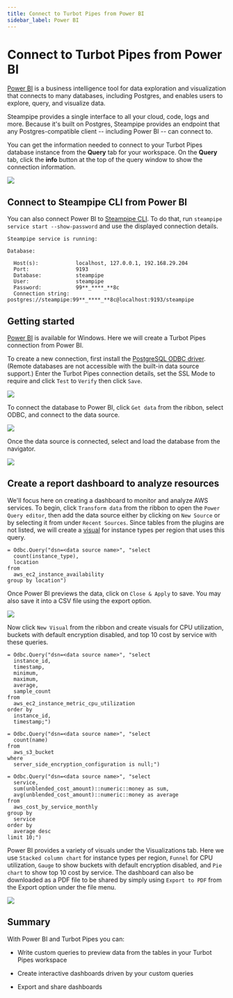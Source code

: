 ```yaml
---
title: Connect to Turbot Pipes from Power BI
sidebar_label: Power BI
---
```


# Connect to Turbot Pipes from Power BI

[Power BI](https://powerbi.microsoft.com/en-us/) is a business intelligence tool
for data exploration and visualization that connects to many databases,
including Postgres, and enables users to explore, query, and visualize data.

Steampipe provides a single interface to all your cloud, code, logs and more.
Because it's built on Postgres, Steampipe provides an endpoint that any
Postgres-compatible client -- including Power BI -- can connect to.

You can get the information needed to connect to your Turbot Pipes database instance from the **Query** tab for your workspace.  On the **Query** tab, click the **info** button at the top of the query window to show the connection information. 

![](/images/docs/pipes/query-info-connect.png)

## Connect to Steampipe CLI from Power BI

You can also connect Power BI to
[Steampipe CLI](https://steampipe.io/downloads). To do that, run
`steampipe service start --show-password` and use the displayed connection
details.

```
Steampipe service is running:

Database:

  Host(s):            localhost, 127.0.0.1, 192.168.29.204
  Port:               9193
  Database:           steampipe
  User:               steampipe
  Password:           99**_****_**8c
  Connection string:  postgres://steampipe:99**_****_**8c@localhost:9193/steampipe
```

## Getting started

[Power BI](https://powerbi.microsoft.com/en-us/downloads/) is available for
Windows. Here we will create a Turbot Pipes connection from Power BI.

To create a new connection, first install the
[PostgreSQL ODBC driver](https://www.postgresql.org/ftp/odbc/versions/). (Remote
databases are not accessible with the built-in data source support.) Enter the
Turbot Pipes connection details, set the SSL Mode to require and click `Test` to
`Verify` then click `Save`.

<div style={{"marginTop":"1em", "marginBottom":"1em", "width":"90%"}}>
<img src="/images/docs/pipes/powerbi-connection-success.png" />
</div>

To connect the database to Power BI, click `Get data` from the ribbon, select
ODBC, and connect to the data source.

<div style={{"marginTop":"1em", "marginBottom":"1em", "width":"50%"}}>
<img src="/images/docs/pipes/powerbi-odbc-connect.png" />
</div>

Once the data source is connected, select and load the database from the
navigator.

<div style={{"marginTop":"1em", "marginBottom":"1em", "width":"40%"}}>
<img src="/images/docs/pipes/powerbi-navigator.png" />
</div>

## Create a report dashboard to analyze resources

We'll focus here on creating a dashboard to monitor and analyze AWS services. To
begin, click `Transform data` from the ribbon to open the `Power Query editor`,
then add the data source either by clicking on `New Source` or by selecting it
from under `Recent Sources`. Since tables from the plugins are not listed, we
will create a [visual](https://powerbi.microsoft.com/en-us/power-bi-visuals/)
for instance types per region that uses this query.

```
= Odbc.Query("dsn=<data source name>", "select
  count(instance_type),
  location
from
  aws_ec2_instance_availability
group by location")

```

Once Power BI previews the data, click on `Close & Apply` to save. You may also
save it into a CSV file using the export option.

<div style={{"marginTop":"1em", "marginBottom":"1em", "width":"60%"}}>
<img src="/images/docs/pipes/powerbi-instancetype-visual.png" />
</div>

Now click `New Visual` from the ribbon and create visuals for CPU utilization,
buckets with default encryption disabled, and top 10 cost by service with these
queries.

```
= Odbc.Query("dsn=<data source name>", "select
  instance_id,
  timestamp,
  minimum,
  maximum,
  average,
  sample_count
from
  aws_ec2_instance_metric_cpu_utilization
order by
  instance_id,
  timestamp;")
```

```
= Odbc.Query("dsn=<data source name>", "select
  count(name)
from
  aws_s3_bucket
where
  server_side_encryption_configuration is null;")
```

```
= Odbc.Query("dsn=<data source name>", "select
  service,
  sum(unblended_cost_amount)::numeric::money as sum,
  avg(unblended_cost_amount)::numeric::money as average
from
  aws_cost_by_service_monthly
group by
  service
order by
  average desc
limit 10;")
```

Power BI provides a variety of visuals under the Visualizations tab. Here we use
`Stacked column chart` for instance types per region, `Funnel` for CPU
utilization, `Gauge` to show buckets with default encryption disabled, and
`Pie chart` to show top 10 cost by service. The dashboard can also be downloaded
as a PDF file to be shared by simply using `Export to PDF` from the Export
option under the file menu.

<div style={{"marginTop":"1em", "marginBottom":"1em", "width":"90%"}}>
<img src="/images/docs/pipes/powerbi-dashboard-preview.png" />
</div>

## Summary

With Power BI and Turbot Pipes you can:

- Write custom queries to preview data from the tables in your Turbot Pipes
  workspace

- Create interactive dashboards driven by your custom queries

- Export and share dashboards
